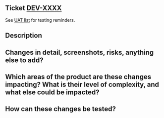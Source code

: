 Ticket [DEV-XXXX](https://fairhq.atlassian.net/browse/DEV-XXXX)
---

See [UAT list](https://www.notion.so/fairhq/Acceptance-Release-Testing-f527d1456b0946c9ab2d796198ef0c13) for testing reminders.

## Description


## Changes in detail, screenshots, risks, anything else to add?


## Which areas of the product are these changes impacting? What is their level of complexity, and what else could be impacted?

## How can these changes be tested?

